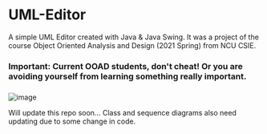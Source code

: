 # UML-Editor
A simple UML Editor created with Java & Java Swing. It was a project of the course Object Oriented Analysis and Design (2021 Spring) from NCU CSIE.

### Important: Current OOAD students, don't cheat! Or you are avoiding yourself from learning something really important. 
### 
###


![image](https://user-images.githubusercontent.com/56227873/121818634-f7e69800-ccba-11eb-9e60-36b845f60f1d.png)


Will update this repo soon...
Class and sequence diagrams also need updating due to some change in code.
